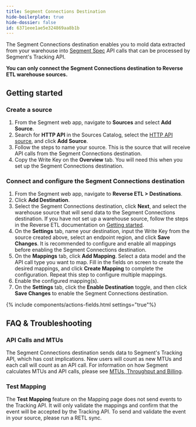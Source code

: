 ```yaml
---
title: Segment Connections Destination
hide-boilerplate: true
hide-dossier: false
id: 6371eee1ae5e324869aa8b1b
---
```


The Segment Connections destination enables you to mold data extracted from your warehouse into [Segment Spec](/docs/connections/spec/) API calls that can be processed by Segment's Tracking API.

**You can only connect the Segment Connections destination to Reverse ETL warehouse sources.**

## Getting started

### Create a source
1. From the Segment web app, navigate to **Sources** and select **Add Source**.
2. Search for **HTTP API** in the Sources Catalog, select the [HTTP API source](/docs/connections/sources/catalog/libraries/server/http-api/), and click **Add Source**.
3. Follow the steps to name your source. This is the source that will receive API calls from the Segment Connections destination.
4. Copy the Write Key on the **Overview** tab. You will need this when you set up the Segment Connections destination.

### Connect and configure the Segment Connections destination
1. From the Segment web app, navigate to **Reverse ETL > Destinations**.
2. Click **Add Destination**.
3. Select the Segment Connections destination, click **Next**, and select the warehouse source that will send data to the Segment Connections destination. If you have not set up a warehouse source, follow the steps in the Reverse ETL documentation on [Getting started](/docs/reverse-etl/#getting-started).
4. On the **Settings** tab, name your destination, input the Write Key from the source created above, select an endpoint region, and click **Save Changes**. It is recommended to configure and enable all mappings before enabling the Segment Connections destination.
5. On the **Mappings** tab, click **Add Mapping**. Select a data model and the API call type you want to map. Fill in the fields on screen to create the desired mappings, and click **Create Mapping** to complete the configuration. Repeat this step to configure multiple mappings. 
6. Enable the configured mapping(s).
7. On the **Settings** tab, click the **Enable Destination** toggle, and then click **Save Changes** to enable the Segment Connections destination.

{% include components/actions-fields.html settings="true"%}

## FAQ & Troubleshooting

### API Calls and MTUs
The Segment Connections destination sends data to Segment's Tracking API, which has cost implications. New users will count as new MTUs and each call will count as an API call. For information on how Segment calculates MTUs and API calls, please see [MTUs, Throughput and Billing](/docs/guides/usage-and-billing/mtus-and-throughput/).

### Test Mapping
The **Test Mapping** feature on the Mapping page does not send events to the Tracking API. It will only validate the mappings and confirm that the event will be accepted by the Tracking API. To send and validate the event in your source, please run a RETL sync.